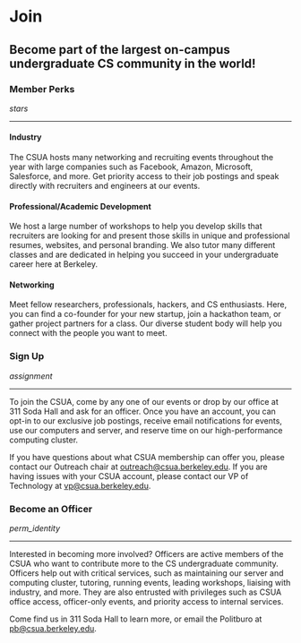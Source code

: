 Join
====

## Become part of the largest on-campus undergraduate CS community in the world!

### Member Perks

<i class="material-icons">stars</i>
<hr>

#### Industry

The CSUA hosts many networking and recruiting events throughout the year with
large companies such as Facebook, Amazon, Microsoft, Salesforce, and more. Get
priority access to their job postings and speak directly with recruiters and
engineers at our events.

#### Professional/Academic Development

We host a large number of workshops to help you develop skills that recruiters
are looking for and present those skills in unique and professional resumes,
websites, and personal branding. We also tutor many different classes and are
dedicated in helping you succeed in your undergraduate career here at Berkeley.

#### Networking

Meet fellow researchers, professionals, hackers, and CS enthusiasts. Here, you
can find a co-founder for your new startup, join a hackathon team, or gather
project partners for a class. Our diverse student body will help you connect
with the people you want to meet.

### Sign Up

<i class="material-icons">assignment</i>
<hr>

To join the CSUA, come by any one of our events or drop by our office at 311
Soda Hall and ask for an officer. Once you have an account, you can opt-in to
our exclusive job postings, receive email notifications for events, use our
computers and server, and reserve time on our high-performance computing
cluster.

If you have questions about what CSUA membership can offer you, please contact
our Outreach chair at outreach@csua.berkeley.edu. If you are having issues with
your CSUA account, please contact our VP of Technology at vp@csua.berkeley.edu.

### Become an Officer

<i class="material-icons">perm_identity</i>
<hr>

Interested in becoming more involved? Officers are active members of the CSUA
who want to contribute more to the CS undergraduate community. Officers help
out with critical services, such as maintaining our server and computing
cluster, tutoring, running events, leading workshops, liaising with industry,
and more. They are also entrusted with privileges such as CSUA office access,
officer-only events, and priority access to internal services.

Come find us in 311 Soda Hall to learn more, or email the Politburo at
pb@csua.berkeley.edu.
